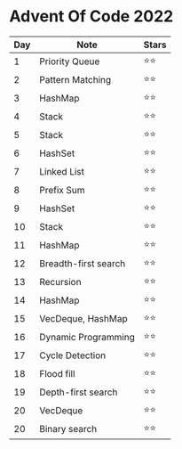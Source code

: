 # Advent Of Code 2022

| Day | Note                 | Stars        |
| --- | -------------------- | ------------ |
| 1   | Priority Queue       | :star::star: |
| 2   | Pattern Matching     | :star::star: |
| 3   | HashMap              | :star::star: |
| 4   | Stack                | :star::star: |
| 5   | Stack                | :star::star: |
| 6   | HashSet              | :star::star: |
| 7   | Linked List          | :star::star: |
| 8   | Prefix Sum           | :star::star: |
| 9   | HashSet              | :star::star: |
| 10  | Stack                | :star::star: |
| 11  | HashMap              | :star::star: |
| 12  | Breadth-first search | :star::star: |
| 13  | Recursion            | :star::star: |
| 14  | HashMap              | :star::star: |
| 15  | VecDeque, HashMap    | :star::star: |
| 16  | Dynamic Programming  | :star::star: |
| 17  | Cycle Detection      | :star::star: |
| 18  | Flood fill           | :star::star: |
| 19  | Depth-first search   | :star::star: |
| 20  | VecDeque             | :star::star: |
| 20  | Binary search        | :star::star: |
